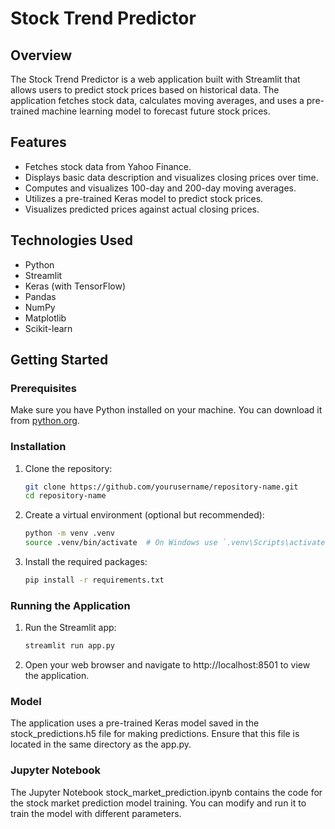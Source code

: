 # Stock Trend Predictor

## Overview
The Stock Trend Predictor is a web application built with Streamlit that allows users to predict stock prices based on historical data. The application fetches stock data, calculates moving averages, and uses a pre-trained machine learning model to forecast future stock prices.

## Features
- Fetches stock data from Yahoo Finance.
- Displays basic data description and visualizes closing prices over time.
- Computes and visualizes 100-day and 200-day moving averages.
- Utilizes a pre-trained Keras model to predict stock prices.
- Visualizes predicted prices against actual closing prices.

## Technologies Used
- Python
- Streamlit
- Keras (with TensorFlow)
- Pandas
- NumPy
- Matplotlib
- Scikit-learn

## Getting Started

### Prerequisites
Make sure you have Python installed on your machine. You can download it from [python.org](https://www.python.org/downloads/).

### Installation
1. Clone the repository:
   ```bash
   git clone https://github.com/yourusername/repository-name.git
   cd repository-name
   
2. Create a virtual environment (optional but recommended):
   ```bash
   python -m venv .venv
   source .venv/bin/activate  # On Windows use `.venv\Scripts\activate`
   
3. Install the required packages:
    ```bash
   pip install -r requirements.txt

### Running the Application
1. Run the Streamlit app:
   ```bash
   streamlit run app.py

2. Open your web browser and navigate to http://localhost:8501 to view the application.

### Model
The application uses a pre-trained Keras model saved in the stock_predictions.h5 file for making predictions. Ensure that this file is located in the same directory as the app.py.

### Jupyter Notebook
The Jupyter Notebook stock_market_prediction.ipynb contains the code for the stock market prediction model training. You can modify and run it to train the model with different parameters.
